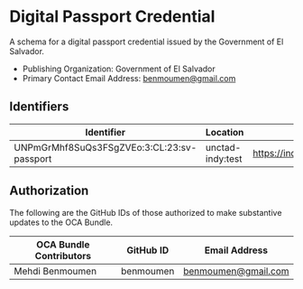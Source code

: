 # Digital Passport Credential

A schema for a digital passport credential issued by the Government of El Salvador.

- Publishing Organization: Government of El Salvador
- Primary Contact Email Address: benmoumen@gmail.com

## Identifiers

| Identifier                                 | Location         | URL                              |
| ------------------------------------------ | ---------------- | -------------------------------- |
| UNPmGrMhf8SuQs3FSgZVEo:3:CL:23:sv-passport | unctad-indy:test | https://indy.govchain.technology |

## Authorization

The following are the GitHub IDs of those authorized to make substantive updates to the OCA Bundle.

| OCA Bundle Contributors | GitHub ID | Email Address       |
| ----------------------- | --------- | ------------------- |
| Mehdi Benmoumen         | benmoumen | benmoumen@gmail.com |
